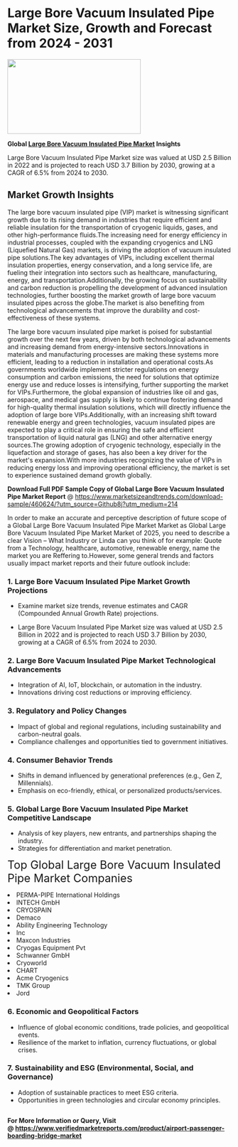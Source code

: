 <H1>Large Bore Vacuum Insulated Pipe Market Size, Growth and Forecast from 2024 - 2031</H1><img class="aligncenter size-medium wp-image-584254" src="https://thirdeyenews.in/wp-content/uploads/2024/09/Global-Market-Research-300x168.jpeg" alt="" width="300" height="168" /><p><strong>Global&nbsp;<a href="https://www.marketsizeandtrends.com/download-sample/460624/?utm_source=Github8j?utm_medium=214">Large Bore Vacuum Insulated Pipe Market</a> Insights</strong></p><p>Large Bore Vacuum Insulated Pipe Market size was valued at USD 2.5 Billion in 2022 and is projected to reach USD 3.7 Billion by 2030, growing at a CAGR of 6.5% from 2024 to 2030.</p><p><h2>Market Growth Insights</h2> <p>The large bore vacuum insulated pipe (VIP) market is witnessing significant growth due to its rising demand in industries that require efficient and reliable insulation for the transportation of cryogenic liquids, gases, and other high-performance fluids.The increasing need for energy efficiency in industrial processes, coupled with the expanding cryogenics and LNG (Liquefied Natural Gas) markets, is driving the adoption of vacuum insulated pipe solutions.The key advantages of VIPs, including excellent thermal insulation properties, energy conservation, and a long service life, are fueling their integration into sectors such as healthcare, manufacturing, energy, and transportation.Additionally, the growing focus on sustainability and carbon reduction is propelling the development of advanced insulation technologies, further boosting the market growth of large bore vacuum insulated pipes across the globe.The market is also benefiting from technological advancements that improve the durability and cost-effectiveness of these systems.</p> <p>The large bore vacuum insulated pipe market is poised for substantial growth over the next few years, driven by both technological advancements and increasing demand from energy-intensive sectors.Innovations in materials and manufacturing processes are making these systems more efficient, leading to a reduction in installation and operational costs.As governments worldwide implement stricter regulations on energy consumption and carbon emissions, the need for solutions that optimize energy use and reduce losses is intensifying, further supporting the market for VIPs.Furthermore, the global expansion of industries like oil and gas, aerospace, and medical gas supply is likely to continue fostering demand for high-quality thermal insulation solutions, which will directly influence the adoption of large bore VIPs.Additionally, with an increasing shift toward renewable energy and green technologies, vacuum insulated pipes are expected to play a critical role in ensuring the safe and efficient transportation of liquid natural gas (LNG) and other alternative energy sources.The growing adoption of cryogenic technology, especially in the liquefaction and storage of gases, has also been a key driver for the market's expansion.With more industries recognizing the value of VIPs in reducing energy loss and improving operational efficiency, the market is set to experience sustained demand growth globally.</p> <p><span class=""><strong>Download Full PDF Sample Copy of Global Large Bore Vacuum Insulated Pipe Market Report</strong> @ <a href="https://www.marketsizeandtrends.com/download-sample/460624/?utm_source=Github8j?utm_medium=214" target="_blank">https://www.marketsizeandtrends.com/download-sample/460624/?utm_source=Github8j?utm_medium=214</a></span></p><p>In order to make an accurate and perceptive description of future scope of a Global&nbsp;Large Bore Vacuum Insulated Pipe Market Market as Global&nbsp;Large Bore Vacuum Insulated Pipe Market Market of 2025, you need to describe a clear Vision &ndash; What Industry or Linda can you think of for example: Quote from a Technology, healthcare, automotive, renewable energy, name the market you are Reffering to.However, some general trends and factors usually impact market reports and their future outlook include:</p><h3>1.&nbsp;<strong>Large Bore Vacuum Insulated Pipe Market Growth Projections</strong></h3><ul><li>Examine market size trends, revenue estimates and CAGR (Compounded Annual Growth Rate) projections.</li><li><p>Large Bore Vacuum Insulated Pipe Market size was valued at USD 2.5 Billion in 2022 and is projected to reach USD 3.7 Billion by 2030, growing at a CAGR of 6.5% from 2024 to 2030.</p></li></ul><h3>2.&nbsp;<strong>Large Bore Vacuum Insulated Pipe Market Technological Advancements</strong></h3><ul><li>Integration of AI, IoT, blockchain, or automation in the industry.</li><li>Innovations driving cost reductions or improving efficiency.</li></ul><h3>3.&nbsp;<strong>Regulatory and Policy Changes</strong></h3><ul><li>Impact of global and regional regulations, including sustainability and carbon-neutral goals.</li><li>Compliance challenges and opportunities tied to government initiatives.</li></ul><h3>4.&nbsp;<strong>Consumer Behavior Trends</strong></h3><ul><li>Shifts in demand influenced by generational preferences (e.g., Gen Z, Millennials).</li><li>Emphasis on eco-friendly, ethical, or personalized products/services.</li></ul><h3>5.&nbsp;<strong>Global Large Bore Vacuum Insulated Pipe Market Competitive Landscape</strong></h3><ul><li>Analysis of key players, new entrants, and partnerships shaping the industry.</li><li>Strategies for differentiation and market penetration.</li></ul><p data-pm-slice="1 1 []"><span style="color: inherit; font-family: inherit; font-size: 25px;">Top Global Large Bore Vacuum Insulated Pipe Market Companies</span></p><div class="" data-test-id=""><p><li>PERMA-PIPE International Holdings</li><li> INTECH GmbH</li><li> CRYOSPAIN</li><li> Demaco</li><li> Ability Engineering Technology</li><li> Inc</li><li> Maxcon Industries</li><li> Cryogas Equipment Pvt</li><li> Schwanner GmbH</li><li> Cryoworld</li><li> CHART</li><li> Acme Cryogenics</li><li> TMK Group</li><li> Jord</li></p></div><h3>6.&nbsp;<strong>Economic and Geopolitical Factors</strong></h3><ul><li>Influence of global economic conditions, trade policies, and geopolitical events.</li><li>Resilience of the market to inflation, currency fluctuations, or global crises.</li></ul><h3>7.&nbsp;<strong>Sustainability and ESG (Environmental, Social, and Governance)</strong></h3><ul><li>Adoption of sustainable practices to meet ESG criteria.</li><li>Opportunities in green technologies and circular economy principles.</li></ul><h2><strong style="font-size: 14px;">For More Information or Query, Visit @&nbsp;</strong><a style="background-color: #ffffff; font-size: 14px;" href="https://www.marketsizeandtrends.com/report/large-bore-vacuum-insulated-pipe-market/" target="_blank">https://www.verifiedmarketreports.com/product/airport-passenger-boarding-bridge-market</a></h2>